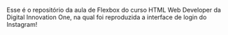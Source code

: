 Esse é o repositório da aula de Flexbox do curso HTML Web Developer da Digital Innovation One, na qual foi reproduzida a interface de login do Instagram! 